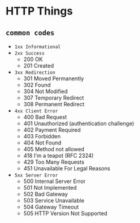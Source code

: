 # HTTP Things

## `common codes`

* `1xx Informational`
* `2xx Success`
   * 200 OK
   * 201 Created
* `3xx Redirection`
   * 301 Moved Permanently
   * 302 Found
   * 304 Not Modified
   * 307 Temporary Redirect
   * 308 Permanent Redirect
* `4xx Client Error`
   * 400 Bad Request
   * 401 Unauthorized (authentication challenge)
   * 402 Payment Required
   * 403 Forbidden
   * 404 Not Found
   * 405 Method not allowed
   * 418 I'm a teapot (RFC 2324)
   * 429 Too Many Requests
   * 451 Unavailable For Legal Reasons
* `5xx Server Error`
   * 500 Internal Server Error
   * 501 Not Implemented
   * 502 Bad Gateway
   * 503 Service Unavailable
   * 504 Gateway Timeout
   * 505 HTTP Version Not Supported

